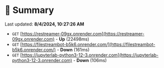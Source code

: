 # 📖 Summary
Last updated: **8/4/2024, 10:27:26 AM**

- `GET` [https://restreamer-09gx.onrender.com](https://restreamer-09gx.onrender.com) - **Up** (22498ms)
- `GET` [https://filestreambot-b5k6.onrender.com/](https://filestreambot-b5k6.onrender.com/) - **Down** (161ms)
- `GET` [https://jupyterlab-python3-12-3.onrender.com](https://jupyterlab-python3-12-3.onrender.com) - **Down** (106ms)

